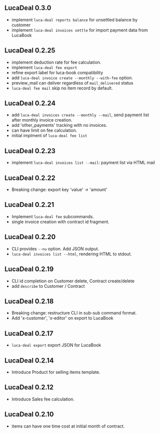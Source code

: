 ## LucaDeal 0.3.0

* implement `luca-deal reports balance` for unsettled balance by customer
* implement `luca-deal invoices settle` for import payment data from LucaBook

## LucaDeal 0.2.25

* implement deduction rate for fee calculation.
* implement `luca-deal fee export`
* refine export label for luca-book compatibility
* add `luca-deal invoice create --monthly --with-fee` option.
* preview_mail can deliver regardless of `mail_delivered` status
* `luca-deal fee mail` skip no item record by default.

## LucaDeal 0.2.24

* add `luca-deal invoices create --monthly --mail`, send payment list after monthly invoice creation.
* add 'other_payments' tracking with no invoices.
* can have limit on fee calculation.
* initial implment of `luca-deal fee list`

## LucaDeal 0.2.23

* implement `luca-deal invoices list --mail`: payment list via HTML mail

## LucaDeal 0.2.22

* Breaking change: export key 'value' -> 'amount'

## LucaDeal 0.2.21

* Implement `luca-deal fee` subcommands.
* single invoice creation with contract id fragment.

## LucaDeal 0.2.20

* CLI provides `--nu` option. Add JSON output.
* `luca-deal invoices list --html`, rendering HTML to stdout.

## LucaDeal 0.2.19

* CLI id completion on Customer delete, Contract create/delete
* add `describe` to Customer / Contract

## LucaDeal 0.2.18

* Breaking change: restructure CLI in sub-sub command format.
* Add 'x-customer', 'x-editor' on export to LucaBook

## LucaDeal 0.2.17

* `luca-deal export` export JSON for LucaBook

## LucaDeal 0.2.14

* Introduce Product for selling items template.

## LucaDeal 0.2.12

* Introduce Sales fee calculation.

## LucaDeal 0.2.10

* items can have one time cost at initial month of contract.
